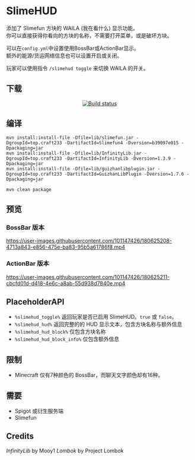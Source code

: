 # SlimeHUD

添加了 Slimefun 方块的 WAILA (我在看什么) 显示功能。  
你可以直接获得你看向的方块的名称，不需要打开菜单，或是破坏方块。  

可以在`config.yml`中设置使用BossBar或ActionBar显示。  
额外的能源/货运网络信息也可以设置开启或关闭。

玩家可以使用指令 `/slimehud toggle` 来切换 WAILA 的开关。

## 下载

<p align="center">
  <a href="https://builds.guizhanss.net/SlimefunGuguProject/SlimeHUD/master">
    <img src="https://builds.guizhanss.net/f/SlimefunGuguProject/SlimeHUD/master/badge.svg" alt="Build status"/>
  </a>
</p>

## 编译
```
mvn install:install-file -Dfile=lib/slimefun.jar -DgroupId=top.craft233 -DartifactId=Slimefun4 -Dversion=b39097e015 -Dpackaging=jar
mvn install:install-file -Dfile=lib/InfinityLib.jar -DgroupId=top.craft233 -DartifactId=InfinityLib -Dversion=1.3.9 -Dpackaging=jar
mvn install:install-file -Dfile=lib/guizhanlibplugin.jar -DgroupId=top.craft233 -DartifactId=GuizhanLibPlugin -Dversion=1.7.6 -Dpackaging=jar

mvn clean package
```

## 预览

### BossBar 版本

<https://user-images.githubusercontent.com/101147426/180625208-4713a843-e856-475e-ba83-95b5a61786f8.mp4>

### ActionBar 版本

https://user-images.githubusercontent.com/101147426/180625211-cbcfd01d-d418-4e6c-a8ab-55d938d7840e.mp4

## PlaceholderAPI

- `%slimehud_toggle%` 返回玩家是否已启用 SlimeHUD。`true` 或 `false`。
- `%slimehud_hud%` 返回完整的的 HUD 显示文本，包含方块名称与额外信息
- `%slimehud_hud_block%` 仅包含方块名称
- `%slimehud_hud_block_info%` 仅包含额外信息

## 限制

- Minecraft 仅有7种颜色的 BossBar，而聊天文字颜色却有16种。

## 需要

- Spigot 或衍生服务端
- Slimefun

## Credits

*InfinityLib* by Mooy1
*Lombok* by Project Lombok
